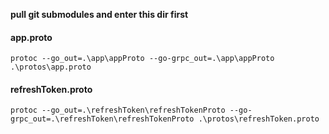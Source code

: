 **pull git submodules and enter this dir first**

#### app.proto

```shell
protoc --go_out=.\app\appProto --go-grpc_out=.\app\appProto .\protos\app.proto
```

#### refreshToken.proto

```shell
protoc --go_out=.\refreshToken\refreshTokenProto --go-grpc_out=.\refreshToken\refreshTokenProto .\protos\refreshToken.proto
```
